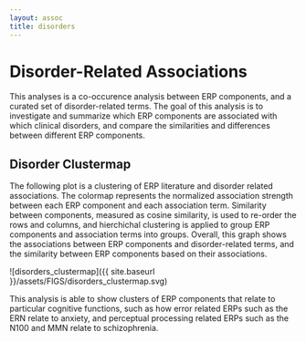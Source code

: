 ```yaml
---
layout: assoc
title: disorders
---
```


# Disorder-Related Associations

This analyses is a co-occurence analysis between ERP components, and a curated set of disorder-related terms.
The goal of this analysis is to investigate and summarize which ERP components are associated with which
clinical disorders, and compare the similarities and differences between different ERP components.

## Disorder Clustermap

The following plot is a clustering of ERP literature and disorder related associations.
The colormap represents the normalized association strength between each ERP component and each association term.
Similarity between components, measured as cosine similarity, is used to re-order the rows and columns,
and hierchichal clustering is applied to group ERP components and association terms into groups.
Overall, this graph shows the associations between ERP components and disorder-related terms,
and the similarity between ERP components based on their associations.

![disorders_clustermap]({{ site.baseurl }}/assets/FIGS/disorders_clustermap.svg)

This analysis is able to show clusters of ERP components that relate to particular cognitive functions,
such as how error related ERPs such as the ERN relate to anxiety, and perceptual processing related ERPs
such as the N100 and MMN relate to schizophrenia.
